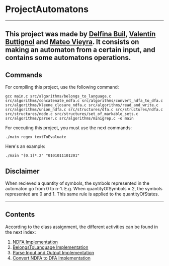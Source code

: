 # ProjectAutomatons

---
This project was made by [Delfina Buil](https://github.com/delfib), [Valentín Buttignol](https://github.com/ValenButtignol) and [Mateo Vieyra](https://github.com/mateovieyra). It consists on making an automaton from a certain input, and contains some automatons operations.
---

## Commands

For compiling this project, use the following command:
```
gcc main.c src/algorithms/belongs_to_language.c src/algorithms/concatenate_ndfa.c src/algorithms/convert_ndfa_to_dfa.c src/algorithms/kleene_closure_ndfa.c src/algorithms/read_and_write.c src/algorithms/union_ndfa.c src/structures/dfa.c src/structures/ndfa.c src/structures/node.c src/structures/set_of_markable_sets.c src/algorithms/parser.c src/algorithms/minigrep.c -o main 
```

For executing this project, you must use the next commands:
```
./main regex textToEvaluate 
```

Here's an example:
```
./main "(0.1)*.2" "0101011101201"
```


## Disclaimer
When recieved a quantity of symbols, the symbols represented in the automaton go from 0 to n-1.  E.g. When quantityOfSymbols = 2, the symbols represented are 0 and 1.
This same rule is applied to the quantityOfStates.

---

## Contents

According to the class assignment, the different activities can be found in the next index:
1) [NDFA Implementation](https://github.com/ValenButtignol/project-automatons/blob/main/structures/finite_automaton.c)
2) [BelongsToLanguage Implementation](https://github.com/ValenButtignol/project-automatons/blob/main/algorithms/belongs_to_language.c)
3) [Parse Input and Output Implementation](https://github.com/ValenButtignol/project-automatons/blob/main/algorithms/read_and_write.c)
4) [Convert NDFA to DFA Implementation](https://github.com/ValenButtignol/project-automatons/blob/main/algorithms/convert_ndfa_to_dfa.c)
